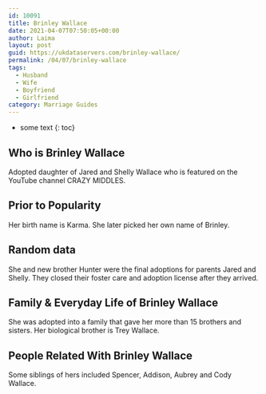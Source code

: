 ```yaml
---
id: 10091
title: Brinley Wallace
date: 2021-04-07T07:50:05+00:00
author: Laima
layout: post
guid: https://ukdataservers.com/brinley-wallace/
permalink: /04/07/brinley-wallace
tags:
  - Husband
  - Wife
  - Boyfriend
  - Girlfriend
category: Marriage Guides
---
```


* some text
{: toc}


## Who is Brinley Wallace
                  
                  
                  
Adopted daughter of Jared and Shelly Wallace who is featured on the YouTube channel CRAZY MIDDLES.
                  
              
            
              
            
                
                
                
## Prior to Popularity
                  
                  
                  
Her birth name is Karma. She later picked her own name of Brinley.
                  
              
            
              
            
                
                
                
## Random data
                  
                  
                  
She and new brother Hunter were the final adoptions for parents Jared and Shelly. They closed their foster care and adoption license after they arrived.
                  
              
            
              
            
                
                
                
## Family & Everyday Life of Brinley Wallace
                  
                  
                  
She was adopted into a family that gave her more than 15 brothers and sisters. Her biological brother is Trey Wallace.
                  
              
            
              
            
                
                
                
## People Related With Brinley Wallace
                  
                  
                  
Some siblings of hers included Spencer, Addison, Aubrey and Cody Wallace.
                  
              
            
              
            
                
              
            
              
              
            
            
              
            
          
          
          